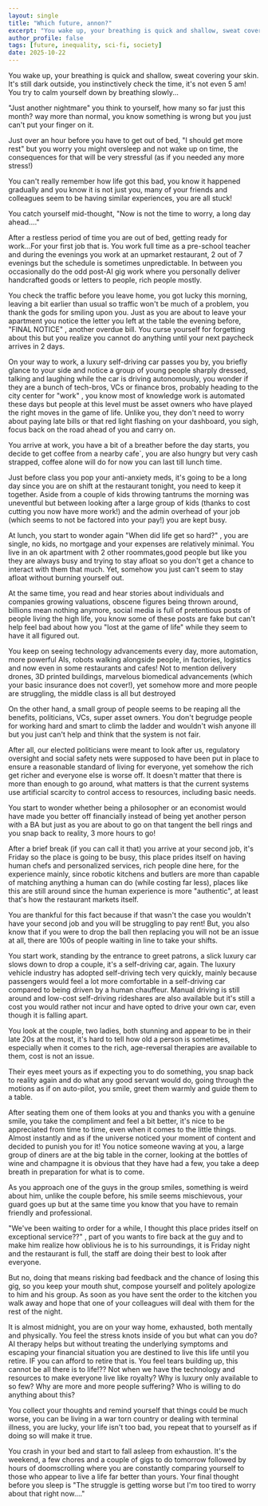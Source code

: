 ```yaml
---
layout: single
title: "Which future, annon?"
excerpt: "You wake up, your breathing is quick and shallow, sweat covering your skin..."
author_profile: false
tags: [future, inequality, sci-fi, society]
date: 2025-10-22
---
```



You wake up, your breathing is quick and shallow, sweat covering your skin. It's still dark outside, you instinctively check the time, it's not even 5 am! You try to calm yourself down by breathing slowly...

"Just another nightmare" you think to yourself, how many so far just this month? way more than normal, you know something is wrong but you just can't put your finger on it.

Just over an hour before you have to get out of bed, "I should get more rest" but you worry you might oversleep and not wake up on time, the consequences for that will be very stressful (as if you needed any more stress!)

You can't really remember how life got this bad, you know it happened gradually and you know it is not just you, many of your friends and colleagues seem to be having similar experiences, you are all stuck!

You catch yourself mid-thought, "Now is not the time to worry, a long day ahead...."

After a restless period of time you are out of bed, getting ready for work...For your first job that is. You work full time as a pre-school teacher and during the evenings you work at an upmarket restaurant, 2 out of 7 evenings but the schedule is sometimes unpredictable. In between you occasionally do the odd post-AI gig work where you personally deliver handcrafted goods or letters to people, rich people mostly.

You check the traffic before you leave home, you got lucky this morning, leaving a bit earlier than usual so traffic won't be much of a problem, you thank the gods for smiling upon you. Just as you are about to leave your apartment you notice the letter you left at the table the evening before, "FINAL NOTICE" , another overdue bill. You curse yourself for forgetting about this but you realize you cannot do anything until your next paycheck arrives in 2 days.

On your way to work, a luxury self-driving car passes you by, you briefly glance to your side and notice a group of young people sharply dressed, talking and laughing while the car is driving autonomously, you wonder if they are a bunch of tech-bros, VCs or finance bros, probably heading to the city center for "work" , you know most of knowledge work is automated these days but people at this level must be asset owners who have played the right moves in the game of life. Unlike you, they don't need to worry about paying late bills or that red light flashing on your dashboard, you sigh, focus back on the road ahead of you and carry on.

You arrive at work, you have a bit of a breather before the day starts, you decide to get coffee from a nearby cafe`, you are also hungry but very cash strapped, coffee alone will do for now you can last till lunch time.

Just before class you pop your anti-anxiety meds, it's going to be a long day since you are on shift at the restaurant tonight, you need to keep it together. Aside from a couple of kids throwing tantrums the morning was uneventful but between looking after a large group of kids (thanks to cost cutting you now have more work!) and the admin overhead of your job (which seems to not be factored into your pay!) you are kept busy.

At lunch, you start to wonder again "When did life get so hard?" , you are single, no kids, no mortgage and your expenses are relatively minimal. You live in an ok apartment with 2 other roommates,good people but like you they are always busy and trying to stay afloat so you don't get a chance to interact with them that much. Yet, somehow you just can't seem to stay afloat without burning yourself out.

At the same time, you read and hear stories about individuals and companies growing valuations, obscene figures being thrown around, billions mean nothing anymore, social media is full of pretentious posts of people living the high life, you know some of these posts are fake but can't help feel bad about how you "lost at the game of life" while they seem to have it all figured out.

You keep on seeing technology advancements every day, more automation, more powerful AIs, robots walking alongside people, in factories, logistics and now even in some restaurants and cafes! Not to mention delivery drones, 3D printed buildings, marvelous biomedical advancements (which your basic insurance does not cover!), yet somehow more and more people are struggling, the middle class is all but destroyed

On the other hand, a small group of people seems to be reaping all the benefits, politicians, VCs, super asset owners. You don't begrudge people for working hard and smart to climb the ladder and wouldn't wish anyone ill but you just can't help and think that the system is not fair.

After all, our elected politicians were meant to look after us, regulatory oversight and social safety nets were supposed to have been put in place to ensure a reasonable standard of living for everyone, yet somehow the rich get richer and everyone else is worse off. It doesn't matter that there is more than enough to go around, what matters is that the current systems use artificial scarcity to control access to resources, including basic needs.


You start to wonder whether being a philosopher or an economist would have made you better off financially instead of being yet another person with a BA but just as you are about to go on that tangent the bell rings and you snap back to reality, 3 more hours to go!

After a brief break (if you can call it that) you arrive at your second job, it's Friday so the place is going to be busy, this place prides itself on having human chefs and personalized services, rich people dine here, for the experience mainly, since robotic kitchens and butlers are more than capable of matching anything a human can do (while costing far less), places like this are still around since the human experience is more "authentic", at least that's how the restaurant markets itself.

You are thankful for this fact because if that wasn't the case you wouldn't have your second job and you will be struggling to pay rent! But, you also know that if you were to drop the ball then replacing you will not be an issue at all, there are 100s of people waiting in line to take your shifts.

You start work, standing by the entrance to greet patrons, a slick luxury car slows down to drop a couple, it's a self-driving car, again. The luxury vehicle industry has adopted self-driving tech very quickly, mainly because passengers would feel a lot more comfortable in a self-driving car compared to being driven by a human chauffeur. Manual driving is still around and low-cost self-driving rideshares are also available but it's still a cost you would rather not incur and have opted to drive your own car, even though it is falling apart.

You look at the couple, two ladies, both stunning and appear to be in their late 20s at the most, it's hard to tell how old a person is sometimes, especially when it comes to the rich, age-reversal therapies are available to them, cost is not an issue.

Their eyes meet yours as if expecting you to do something, you snap back to reality again and do what any good servant would do, going through the motions as if on auto-pilot, you smile, greet them warmly and guide them to a table.

After seating them one of them looks at you and thanks you with a genuine smile, you take the compliment and feel a bit better, it's nice to be appreciated from time to time, even when it comes to the little things. Almost instantly and as if the universe noticed your moment of content and decided to punish you for it! You notice someone waving at you, a large group of diners are at the big table in the corner, looking at the bottles of wine and champagne it is obvious that they have had a few, you take a deep breath in preparation for what is to come.

As you approach one of the guys in the group smiles, something is weird about him, unlike the couple before, his smile seems mischievous, your guard goes up but at the same time you know that you have to remain friendly and professional.

"We've been waiting to order for a while, I thought this place prides itself on exceptional service??" , part of you wants to fire back at the guy and to make him realize how oblivious he is to his surroundings, it is Friday night and the restaurant is full, the staff are doing their best to look after everyone.

But no, doing that means risking bad feedback and the chance of losing this gig, so you keep your mouth shut, compose yourself and politely apologize to him and his group. As soon as you have sent the order to the kitchen you walk away and hope that one of your colleagues will deal with them for the rest of the night.

It is almost midnight, you are on your way home, exhausted, both mentally and physically. You feel the stress knots inside of you but what can you do? AI therapy helps but without treating the underlying symptoms and escaping your financial situation you are destined to live this life until you retire. IF you can afford to retire that is. You feel tears building up, this cannot be all there is to life!?? Not when we have the technology and resources to make everyone live like royalty? Why is luxury only available to so few? Why are more and more people suffering? Who is willing to do anything about this?

You collect your thoughts and remind yourself that things could be much worse, you can be living in a war torn country or dealing with terminal illness, you are lucky, your life isn't too bad, you repeat that to yourself as if doing so will make it true.

You crash in your bed and start to fall asleep from exhaustion. It's the weekend, a few chores and a couple of gigs to do tomorrow followed by hours of doomscrolling where you are constantly comparing yourself to those who appear to live a life far better than yours. Your final thought before you sleep is "The struggle is getting worse but I'm too tired to worry about that right now...."
